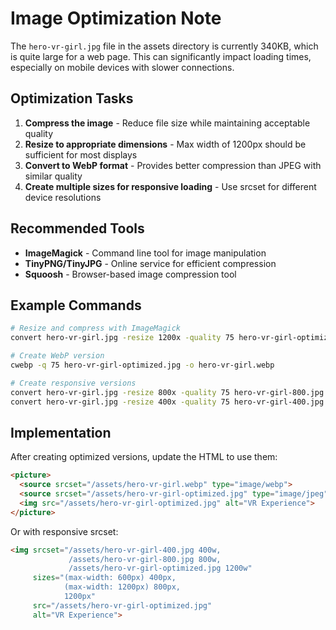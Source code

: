 # Image Optimization Note

The `hero-vr-girl.jpg` file in the assets directory is currently 340KB, which is quite large for a web page. This can significantly impact loading times, especially on mobile devices with slower connections.

## Optimization Tasks

1. **Compress the image** - Reduce file size while maintaining acceptable quality
2. **Resize to appropriate dimensions** - Max width of 1200px should be sufficient for most displays
3. **Convert to WebP format** - Provides better compression than JPEG with similar quality
4. **Create multiple sizes for responsive loading** - Use srcset for different device resolutions

## Recommended Tools

- **ImageMagick** - Command line tool for image manipulation
- **TinyPNG/TinyJPG** - Online service for efficient compression
- **Squoosh** - Browser-based image compression tool

## Example Commands

```bash
# Resize and compress with ImageMagick
convert hero-vr-girl.jpg -resize 1200x -quality 75 hero-vr-girl-optimized.jpg

# Create WebP version
cwebp -q 75 hero-vr-girl-optimized.jpg -o hero-vr-girl.webp

# Create responsive versions
convert hero-vr-girl.jpg -resize 800x -quality 75 hero-vr-girl-800.jpg
convert hero-vr-girl.jpg -resize 400x -quality 75 hero-vr-girl-400.jpg
```

## Implementation

After creating optimized versions, update the HTML to use them:

```html
<picture>
  <source srcset="/assets/hero-vr-girl.webp" type="image/webp">
  <source srcset="/assets/hero-vr-girl-optimized.jpg" type="image/jpeg"> 
  <img src="/assets/hero-vr-girl-optimized.jpg" alt="VR Experience">
</picture>
```

Or with responsive srcset:

```html
<img srcset="/assets/hero-vr-girl-400.jpg 400w,
             /assets/hero-vr-girl-800.jpg 800w,
             /assets/hero-vr-girl-optimized.jpg 1200w"
     sizes="(max-width: 600px) 400px,
            (max-width: 1200px) 800px,
            1200px"
     src="/assets/hero-vr-girl-optimized.jpg"
     alt="VR Experience">
``` 